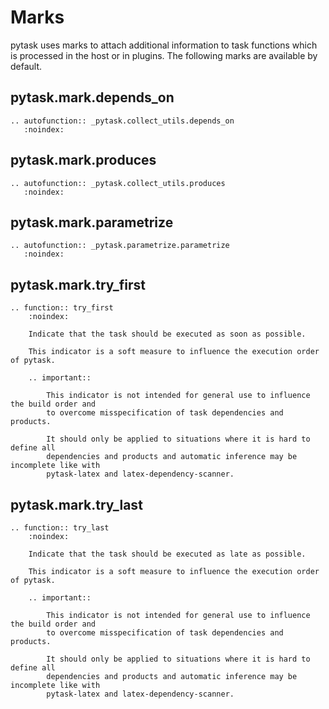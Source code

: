 # Marks

pytask uses marks to attach additional information to task functions which is processed
in the host or in plugins. The following marks are available by default.

## pytask.mark.depends_on

```{eval-rst}
.. autofunction:: _pytask.collect_utils.depends_on
   :noindex:

```

## pytask.mark.produces

```{eval-rst}
.. autofunction:: _pytask.collect_utils.produces
   :noindex:

```

## pytask.mark.parametrize

```{eval-rst}
.. autofunction:: _pytask.parametrize.parametrize
   :noindex:

```

## pytask.mark.try_first

```{eval-rst}
.. function:: try_first
    :noindex:

    Indicate that the task should be executed as soon as possible.

    This indicator is a soft measure to influence the execution order of pytask.

    .. important::

        This indicator is not intended for general use to influence the build order and
        to overcome misspecification of task dependencies and products.

        It should only be applied to situations where it is hard to define all
        dependencies and products and automatic inference may be incomplete like with
        pytask-latex and latex-dependency-scanner.

```

## pytask.mark.try_last

```{eval-rst}
.. function:: try_last
    :noindex:

    Indicate that the task should be executed as late as possible.

    This indicator is a soft measure to influence the execution order of pytask.

    .. important::

        This indicator is not intended for general use to influence the build order and
        to overcome misspecification of task dependencies and products.

        It should only be applied to situations where it is hard to define all
        dependencies and products and automatic inference may be incomplete like with
        pytask-latex and latex-dependency-scanner.
```
